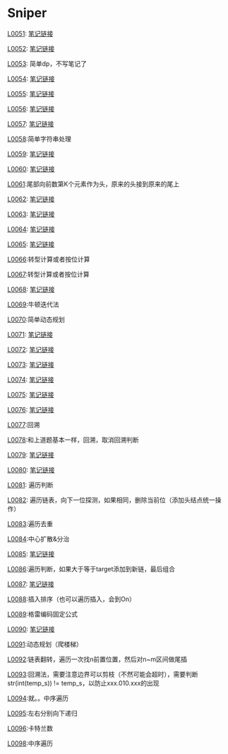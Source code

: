 # Sniper

[L0051](https://leetcode-cn.com/problems/n-queens/):
[笔记链接](http://www.sniper97.cn/index.php/note/algorithm/2933/)

[L0052](https://leetcode-cn.com/problems/n-queens-ii/):
[笔记链接](http://www.sniper97.cn/index.php/note/algorithm/2933/)

[L0053](https://leetcode-cn.com/problems/maximum-subarray/): 简单dp，不写笔记了

[L0054](https://leetcode-cn.com/problems/spiral-matrix/):
[笔记链接](http://www.sniper97.cn/index.php/note/algorithm/2947/)

[L0055](https://leetcode-cn.com/problems/jump-game/):
[笔记链接](http://www.sniper97.cn/index.php/note/algorithm/2949/)

[L0056](https://leetcode-cn.com/problems/merge-intervals/):
[笔记链接](http://www.sniper97.cn/index.php/note/algorithm/2969/)

[L0057](https://leetcode-cn.com/problems/insert-interval/):
[笔记链接](http://www.sniper97.cn/index.php/note/algorithm/2969/)

[L0058](https://leetcode-cn.com/problems/length-of-last-word/):简单字符串处理

[L0059](https://leetcode-cn.com/problems/spiral-matrix-ii/):
[笔记链接](http://www.sniper97.cn/index.php/note/algorithm/2975/)

[L0060](https://leetcode-cn.com/problems/permutation-sequence/):
[笔记链接](www.sniper97.cn/index.php/note/algorithm/3005/)

[L0061](https://leetcode-cn.com/problems/rotate-list/):尾部向前数第K个元素作为头，原来的头接到原来的尾上

[L0062](https://leetcode-cn.com/problems/unique-paths/):
[笔记链接](http://www.sniper97.cn/index.php/note/algorithm/3011/)

[L0063](https://leetcode-cn.com/problems/unique-paths-ii/):
[笔记链接](http://www.sniper97.cn/index.php/note/algorithm/3014/)

[L0064](https://leetcode-cn.com/problems/minimum-path-sum/):
[笔记链接](http://www.sniper97.cn/index.php/note/algorithm/3017/)

[L0065](https://leetcode-cn.com/problems/valid-number/):
[笔记链接](http://www.sniper97.cn/index.php/note/algorithm/2945/)

[L0066](https://leetcode-cn.com/problems/plus-one/):转型计算或者按位计算

[L0067](https://leetcode-cn.com/problems/add-binary/):转型计算或者按位计算

[L0068](https://leetcode-cn.com/problems/text-justification/):
[笔记链接](http://www.sniper97.cn/index.php/note/algorithm/3020/)

[L0069](https://leetcode-cn.com/problems/sqrtx/):牛顿迭代法

[L0070](https://leetcode-cn.com/problems/climbing-stairs/):简单动态规划

[L0071](https://leetcode-cn.com/problems/simplify-path/):
[笔记链接](http://www.sniper97.cn/index.php/note/algorithm/3067/)

[L0072](https://leetcode-cn.com/problems/edit-distance/):
[笔记链接](http://www.sniper97.cn/index.php/note/algorithm/3070/)

[L0073](https://leetcode-cn.com/problems/set-matrix-zeroes/):
[笔记链接](http://www.sniper97.cn/index.php/note/algorithm/3091/)

[L0074](https://leetcode-cn.com/problems/search-a-2d-matrix/):
[笔记链接](http://www.sniper97.cn/index.php/note/algorithm/3093/)

[L0075](https://leetcode-cn.com/problems/sort-colors/):
[笔记链接](http://www.sniper97.cn/index.php/note/algorithm/3096/)


[L0076](https://leetcode-cn.com/problems/minimum-window-substring/):
[笔记链接](http://www.sniper97.cn/index.php/note/algorithm/3107/)

[L0077](https://leetcode-cn.com/problems/combinations/):回溯

[L0078](https://leetcode-cn.com/problems/subsets/):和上道题基本一样，回溯，取消回溯判断

[L0079](https://leetcode-cn.com/problems/word-search/):
[笔记链接](http://www.sniper97.cn/index.php/note/algorithm/2938/)

[L0080](https://leetcode-cn.com/problems/remove-duplicates-from-sorted-array-ii/):
[笔记链接](http://www.sniper97.cn/index.php/note/algorithm/3114/)

[L0081](https://leetcode-cn.com/problems/search-in-rotated-sorted-array-ii/): 遍历判断 

[L0082](https://leetcode-cn.com/problems/remove-duplicates-from-sorted-list-ii/): 遍历链表，向下一位探测，如果相同，删除当前位（添加头结点统一操作） 

[L0083](https://leetcode-cn.com/problems/remove-duplicates-from-sorted-list/):遍历去重

[L0084](https://leetcode-cn.com/problems/largest-rectangle-in-histogram/):中心扩散&分治

[L0085](https://leetcode-cn.com/problems/maximal-rectangle/):
[笔记链接](http://www.sniper97.cn/index.php/note/algorithm/3128/)

[L0086](https://leetcode-cn.com/problems/partition-list/):遍历判断，如果大于等于target添加到新链，最后组合

[L0087](https://leetcode-cn.com/problems/scramble-string/):
[笔记链接](http://www.sniper97.cn/index.php/note/algorithm/3155/)

[L0088](https://leetcode-cn.com/problems/merge-sorted-array/):插入排序（也可以遍历插入，会到On）

[L0089](https://leetcode-cn.com/problems/gray-code/):格雷编码固定公式

[L0090](https://leetcode-cn.com/problems/subsets-ii/):
[笔记链接](http://www.sniper97.cn/index.php/note/algorithm/3175/)

[L0091](https://leetcode-cn.com/problems/decode-ways/):动态规划（爬楼梯）

[L0092](https://leetcode-cn.com/problems/reverse-linked-list-ii/):链表翻转，遍历一次找n前置位置，然后对n~m区间做尾插

[L0093](https://leetcode-cn.com/problems/restore-ip-addresses/):回溯法，需要注意边界可以剪枝（不然可能会超时），需要判断str(int(temp_s)) != temp_s，以防止xxx.010.xxx的出现

[L0094](https://leetcode-cn.com/problems/binary-tree-inorder-traversal/):就。。中序遍历

[L0095](https://leetcode-cn.com/problems/unique-binary-search-trees-ii/):左右分别向下递归

[L0096](https://leetcode-cn.com/problems/unique-binary-search-trees/):卡特兰数

[L0098](https://leetcode-cn.com/problems/validate-binary-search-tree/):中序遍历

